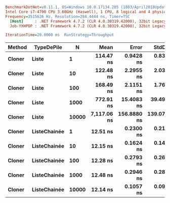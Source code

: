 ``` ini

BenchmarkDotNet=v0.11.1, OS=Windows 10.0.17134.285 (1803/April2018Update/Redstone4)
Intel Core i7-4790 CPU 3.60GHz (Haswell), 1 CPU, 8 logical and 4 physical cores
Frequency=3515626 Hz, Resolution=284.4444 ns, Timer=TSC
  [Host]     : .NET Framework 4.7.2 (CLR 4.0.30319.42000), 32bit LegacyJIT-v4.7.3163.0
  Job-YXHPOP : .NET Framework 4.7.2 (CLR 4.0.30319.42000), 32bit LegacyJIT-v4.7.3163.0

IterationTime=20.0000 ms  RunStrategy=Throughput  

```
| Method |   TypeDePile |     N |        Mean |       Error |      StdDev |      Median |
|------- |------------- |------ |------------:|------------:|------------:|------------:|
| **Cloner** |        **Liste** |     **1** |   **114.47 ns** |   **0.9428 ns** |   **0.8358 ns** |   **114.35 ns** |
| **Cloner** |        **Liste** |    **10** |   **122.48 ns** |   **2.2955 ns** |   **2.0349 ns** |   **122.57 ns** |
| **Cloner** |        **Liste** |   **100** |   **168.49 ns** |   **2.1151 ns** |   **1.7662 ns** |   **167.73 ns** |
| **Cloner** |        **Liste** |  **1000** |   **772.91 ns** |  **15.4083 ns** |  **39.4974 ns** |   **757.32 ns** |
| **Cloner** |        **Liste** | **10000** | **7,117.06 ns** | **156.8880 ns** | **139.0771 ns** | **7,089.10 ns** |
| **Cloner** | **ListeChainée** |     **1** |    **12.51 ns** |   **0.2300 ns** |   **0.2151 ns** |    **12.53 ns** |
| **Cloner** | **ListeChainée** |    **10** |    **12.15 ns** |   **0.1624 ns** |   **0.1440 ns** |    **12.18 ns** |
| **Cloner** | **ListeChainée** |   **100** |    **12.28 ns** |   **0.2793 ns** |   **0.2613 ns** |    **12.24 ns** |
| **Cloner** | **ListeChainée** |  **1000** |    **12.48 ns** |   **0.2946 ns** |   **0.2894 ns** |    **12.35 ns** |
| **Cloner** | **ListeChainée** | **10000** |    **12.14 ns** |   **0.1057 ns** |   **0.0989 ns** |    **12.14 ns** |

